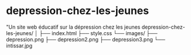# depression-chez-les-jeunes
"Un site web éducatif sur la dépression chez les jeunes
depression-chez-les-jeunes/
│
├── index.html
├── style.css
└── images/
    ├── depression.png
    ├── depression2.png
    ├── depression3.png
    └── intissar.jpg

